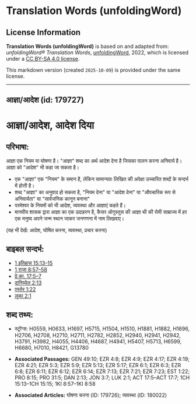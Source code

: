 # Translation Words (unfoldingWord)

## License Information

**Translation Words (unfoldingWord)** is based on and adapted from: _unfoldingWord® Translation Words_, [unfoldingWord](https://unfoldingword.org/utw), 2022, which is licensed under a [CC BY-SA 4.0 license](https://creativecommons.org/licenses/by-sa/4.0/legalcode.en).

This markdown version (created `2025-10-09`) is provided under the same license.



--------------------------------

## आज्ञा/आदेश (id: 179727)

आज्ञा/आदेश, आदेश दिया
=====================

परिभाषा:
--------

आज्ञा एक नियम या घोषणा है। "आज्ञा" शब्द का अर्थ आदेश देना है जिसका पालन करना अनिवार्य है। आज्ञा को "आदेश" भी कहा जा सकता है।

* एक "आज्ञा" एक "नियम" के समान है, लेकिन सामान्यतः लिखित की अपेक्षा उच्चारित शब्दों के सन्दर्भ में होत्ती है।
* शब्द "आज्ञा" का अनुवाद हो सकता है, "नियम देना" या "आदेश देना" या "औपचारिक रूप से अनिवार्यता" या "सार्वजनिक कानून बनाना"
* परमेश्वर के नियमों को भी आदेश, व्यवस्था और आज्ञाएं कहते हैं।
* मानवीय शासक द्वारा आज्ञा का एक उदाहरण है, कैसर ऑगुस्तुस की आज्ञा थी की रोमी साम्राज्य में हर एक मनुष्य अपने जन्म स्थान जाकर जनगणना में नाम लिखवाए।

(यह भी देखें: आदेश, घोषित करना, व्यवस्था, प्रचार करना)

बाइबल सन्दर्भ:
--------------

* [1 इतिहास 15:13–15](https://ref.ly/1Chr0:0)
* [1 राजा 8:57–58](https://ref.ly/1Kgs0:0)
* [प्रे.का. 17:5–7](https://ref.ly/Acts17:5-Acts17:7)
* [दानिय्येल 2:13](https://ref.ly/Dan2:13)
* [एस्तेर 1:22](https://ref.ly/Esth1:22)
* [लूका 2:1](https://ref.ly/Luke2:1)

शब्द तथ्य:
----------

* स्ट्रोंग्स: H0559, H0633, H1697, H5715, H1504, H1510, H1881, H1882, H1696, H2706, H2708, H2710, H2711, H2782, H2852, H2940, H2941, H2942, H3791, H3982, H4055, H4406, H4687, H4941, H5407, H5713, H6599, H6680, H7010, H8421, G13780

* **Associated Passages:** GEN 49:10; EZR 4:8; EZR 4:9; EZR 4:17; EZR 4:19; EZR 4:21; EZR 5:3; EZR 5:9; EZR 5:13; EZR 5:17; EZR 6:1; EZR 6:3; EZR 6:8; EZR 6:11; EZR 6:12; EZR 6:14; EZR 7:13; EZR 7:21; EZR 7:23; EST 1:22; PRO 8:15; PRO 31:5; DAN 2:13; JON 3:7; LUK 2:1; ACT 17:5–ACT 17:7; 1CH 15:13–1CH 15:15; 1KI 8:57–1KI 8:58
* **Associated Articles:** घोषणा करना (ID: 179726); व्यवस्था (ID: 180022)

